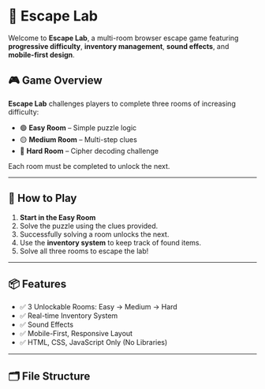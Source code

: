 # 🔐 Escape Lab

Welcome to **Escape Lab**, a multi-room browser escape game featuring **progressive difficulty**, **inventory management**, **sound effects**, and **mobile-first design**.

## 🎮 Game Overview

**Escape Lab** challenges players to complete three rooms of increasing difficulty:

- 🟢 **Easy Room** – Simple puzzle logic
- 🟡 **Medium Room** – Multi-step clues
- 🔴 **Hard Room** – Cipher decoding challenge

Each room must be completed to unlock the next.

---

## 🧠 How to Play

1. **Start in the Easy Room**
2. Solve the puzzle using the clues provided.
3. Successfully solving a room unlocks the next.
4. Use the **inventory system** to keep track of found items.
5. Solve all three rooms to escape the lab!

---

## 📦 Features

- ✅ 3 Unlockable Rooms: Easy → Medium → Hard
- ✅ Real-time Inventory System
- ✅ Sound Effects
- ✅ Mobile-First, Responsive Layout
- ✅ HTML, CSS, JavaScript Only (No Libraries)

---

## 🗂 File Structure
